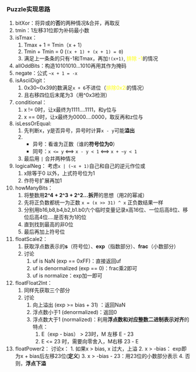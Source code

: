 ### Puzzle实现思路
1. bitXor：将异或的**否**的两种情况&合并，再取反
2. tmin：1左移31位即为补码最小数
3. isTmax：
	1. Tmax + 1 = Tmin（x + 1）
	2. Tmin + Tmin = 0 (`(x + 1) + (x + 1) = 0`)
	3. 满足上一条条的只有-1和Tmax，再加`!(x+1)`, <font color="#ffff00">排除 -1</font>的情况
4. allOddBits：构造10101010...1010再用其作为掩码
5. negate：公式 `~x + 1 = -x` 
6. isAsciiDigit：
	1. 0x30~0x39的数满足`x + 6`不进位（<font color="#ffff00">排除0x2i</font>的情况）
	2. 且右移四位后末尾为3（用^0x3检测）
7. conditional：
	1. x != 0时，让x最终为1111....1111，和y位与
	2. x == 0时，让x最终为0000....0000，取反再和z位与
8. isLessOrEqual:
	1. 先判断x，y是否异号，异号时计算`x - y`可能**溢出**
	2. 
		- 异号：看谁为正数（谁的**符号位为0**）
		- 同号：`x <= y`  <==> `x - y < 1` <==> `x + ~y < 1`
	3. 最后用 `|` 合并两种情况
9. logicalNeg：
	考虑`x | (~x + 1)`自己和自己的逆元作位或
	1. x除等于0 以外，上式符号位为1
	2. 作符号扩展再加1
10. howManyBits：
	1. 将整数用**2^4 + 2^3 + 2^2...拆开**的思想（用2的幂减）
	2. 先将正负数都统一为正数 `x = (x >> 31) ^ x` 正负数结果一样
	3. 分别用b16,b8,b4,b2,b1.b0六个临时变量记录x高16位、一位后高8位、移位后高4位....是否有为1的位
	4. 直到找到最高的非0位
	5. 最后再加上符号位
11. floatScale2：
	1. 获取浮点数表示的**s**（符号位）、**exp**（指数部分）、**frac**（小数部分）
	2. 讨论
		1. uf is NaN (exp == 0xFF)：直接返回uf
		2. uf is denormalized (exp == 0)：frac乘2即可
		3. uf is normalize：exp加一即可
12. floatFloat2Int：
	1. 同样先获取三个部分
	2. 讨论
		1. 向上溢出 (exp >= bias + 31) ：返回NaN
		2. 浮点数小于1 (denormalized)：返回0
		3. 浮点数大于1 (normalized)：利用**浮点数和对应整数二进制表示对齐**的特点：
			1. E（exp - bias） > 23时，M 左移 E - 23
			2. E <= 23 时，需要向零舍入，M右移 23 - E
13. floatPower2：
	讨论x：
		1. 如果x > bias, x 过大，上溢
		2. x > -bias： exp即为x + bias后左移23位(**定义**)
		3. x > -bias - 23：用23位的小数部分表示
		4. 否则，**浮点下溢**
			